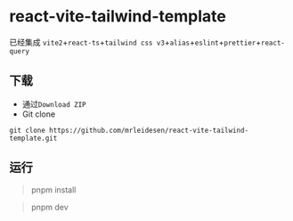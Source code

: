 # react-vite-tailwind-template

已经集成 `vite2`+`react-ts`+`tailwind css v3`+`alias`+`eslint`+`prettier`+`react-query`

## 下载

- 通过`Download ZIP`
- Git clone

```
git clone https://github.com/mrleidesen/react-vite-tailwind-template.git
```

## 运行

> pnpm install

> pnpm dev
